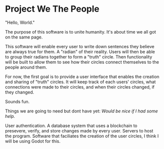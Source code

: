 # Project We The People

"Hello, World."

The purpose of this software is to unite humanity. It's about time we all got on the same page. 

This software will enable every user to write down sentences they believe are always true for them. A "radian" of their reality. Users will then be able to group their radians together to form a "truth" circle. Then functionality will be built to allow them to see how their circles connect themselves to the people around them. 


For now, the first goal is to provide a user interface that enables the creation and sharing of "truth" circles. It will keep track of each users' circles, what connections were made to their circles, and when their circles changed, if they changed.

Sounds fun.

Things we are going to need but dont have yet: *Would be nice if I had some help.*

User authentication.
A database system that uses a blockchain to presevere, verify, and store changes made by every user.
Servers to host the program.
Software that faciliates the creation of the user circles, I think I will be using Godot for this.
